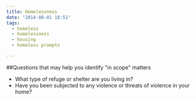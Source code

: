 ```yaml
---
title: Homelessness
date: "2014-08-01 18:51"
tags:
  - homeless
  - homelessness
  - housing
  - homeless prompts

---
```

##Questions that may help you identify "in scope" matters

* What type of refuge or shelter are you living in?
* Have you been subjected to any violence or threats of violence in your home?




